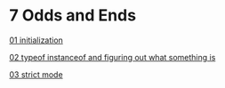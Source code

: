 # 7 Odds and Ends

[01 initialization](01-initialization.md)

[02 typeof instanceof and figuring out what something is](02-typeof-instanceof-and-figuring-out-what-something-is.md)

[03 strict mode](03-strict-mode.md)